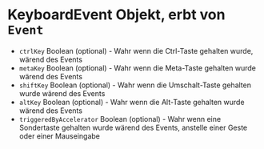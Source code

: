 # KeyboardEvent Objekt, erbt von `Event`

* `ctrlKey` Boolean (optional) - Wahr wenn die Ctrl-Taste gehalten wurde, wärend des Events
* `metaKey` Boolean (optional) - Wahr wenn die Meta-Taste gehalten wurde wärend des Events
* `shiftKey` Boolean (optional) - Wahr wenn die Umschalt-Taste gehalten wurde wärend des Events
* `altKey` Boolean (optional) - Wahr wenn die Alt-Taste gehalten wurde wärend des Events
* `triggeredByAccelerator` Boolean (optional) - Wahr wenn eine Sondertaste gehalten wurde wärend des Events, anstelle einer Geste oder einer Mauseingabe